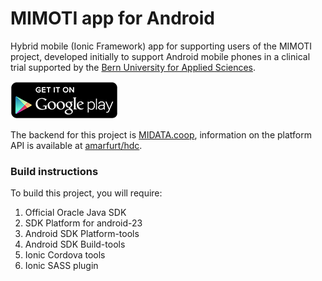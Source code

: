 MIMOTI app for Android
======================

Hybrid mobile (Ionic Framework) app for supporting users of the MIMOTI project, developed initially to support Android mobile phones in a clinical trial supported by the [Bern University for Applied Sciences](http://bfh.ch).

[![Get it on Google Play](resources/google_play.png)](https://play.google.com/store/apps/details?id=ch.bfh.i4mi.mimoti)

The backend for this project is [MIDATA.coop](http://midata.coop), information on the platform API is available at [amarfurt/hdc](https://github.com/amarfurt/hdc).

### Build instructions

To build this project, you will require:

1. Official Oracle Java SDK
1. SDK Platform for android-23
1. Android SDK Platform-tools
1. Android SDK Build-tools
1. Ionic Cordova tools
1. Ionic SASS plugin
